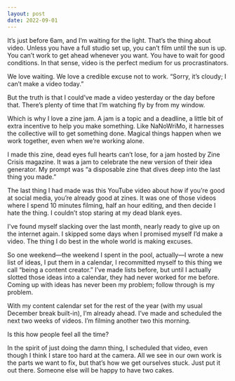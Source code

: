 ```yaml
---
layout: post
date: 2022-09-01
---
```


It’s just before 6am, and I’m waiting for the light. That’s the thing about video. Unless you have a full studio set up, you can’t film until the sun is up. You can’t work to get ahead whenever you want. You have to wait for good conditions. In that sense, video is the perfect medium for us procrastinators.

We love waiting. We love a credible excuse not to work. “Sorry, it’s cloudy; I can’t make a video today.”

But the truth is that I could’ve made a video yesterday or the day before that. There’s plenty of time that I’m watching fly by from my window.

Which is why I love a zine jam. A jam is a topic and a deadline, a little bit of extra incentive to help you make something. Like NaNoWriMo, it harnesses the collective will to get something done. Magical things happen when we work together, even when we’re working alone.

I made this zine, dead eyes full hearts can’t lose, for a jam hosted by Zine Crisis magazine. It was a jam to celebrate the new version of their idea generator. My prompt was “a disposable zine that dives deep into the last thing you made.”

The last thing I had made was this YouTube video about how if you’re good at social media, you’re already good at zines. It was one of those videos where I spend 10 minutes filming, half an hour editing, and then decide I hate the thing. I couldn’t stop staring at my dead blank eyes.

I've found myself slacking over the last month, nearly ready to give up on the internet again. I skipped some days when I promised myself I’d make a video. The thing I do best in the whole world is making excuses.

So one weekend—the weekend I spent in the pool, actually—I wrote a new list of ideas, I put them in a calendar, I recommitted myself to this thing we call “being a content creator.” I’ve made lists before, but until I actually slotted those ideas into a calendar, they had never worked for me before. Coming up with ideas has never been my problem; follow through is my problem.

With my content calendar set for the rest of the year (with my usual December break built-in), I’m already ahead. I’ve made and scheduled the next two weeks of videos. I’m filming another two this morning.

Is this how people feel all the time?

In the spirit of just doing the damn thing, I scheduled that video, even though I think I stare too hard at the camera. All we see in our own work is the parts we want to fix, but that’s how we get ourselves stuck. Just put it out there. Someone else will be happy to have two cakes.
